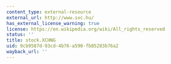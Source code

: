 ```yaml
---
content_type: external-resource
external_url: http://www.sxc.hu/
has_external_license_warning: true
license: https://en.wikipedia.org/wiki/All_rights_reserved
status: ''
title: stock.XCHNG
uid: 9cb9587d-93cd-4b76-a590-fb85283b76a2
wayback_url: ''
---
```

